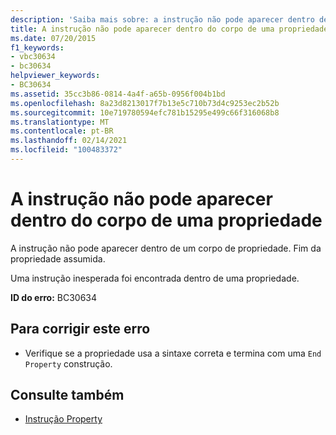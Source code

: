 ```yaml
---
description: 'Saiba mais sobre: a instrução não pode aparecer dentro de um corpo de propriedade'
title: A instrução não pode aparecer dentro do corpo de uma propriedade
ms.date: 07/20/2015
f1_keywords:
- vbc30634
- bc30634
helpviewer_keywords:
- BC30634
ms.assetid: 35cc3b86-0814-4a4f-a65b-0956f004b1bd
ms.openlocfilehash: 8a23d8213017f7b13e5c710b73d4c9253ec2b52b
ms.sourcegitcommit: 10e719780594efc781b15295e499c66f316068b8
ms.translationtype: MT
ms.contentlocale: pt-BR
ms.lasthandoff: 02/14/2021
ms.locfileid: "100483372"
---
```

# <a name="statement-cannot-appear-within-a-property-body"></a>A instrução não pode aparecer dentro do corpo de uma propriedade

A instrução não pode aparecer dentro de um corpo de propriedade. Fim da propriedade assumida.  
  
 Uma instrução inesperada foi encontrada dentro de uma propriedade.  
  
 **ID do erro:** BC30634  
  
## <a name="to-correct-this-error"></a>Para corrigir este erro  
  
- Verifique se a propriedade usa a sintaxe correta e termina com uma `End Property` construção.  
  
## <a name="see-also"></a>Consulte também

- [Instrução Property](../language-reference/statements/property-statement.md)
